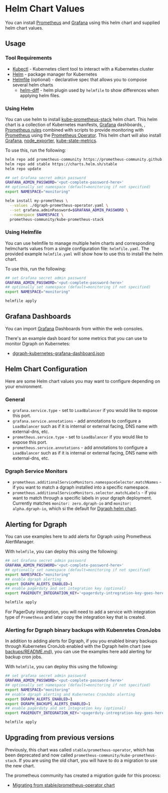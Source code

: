 # Helm Chart Values

You can install [Prometheus](https://prometheus.io/) and [Grafana](https://grafana.com/) using this
helm chart and supplied helm chart values.

## Usage

### Tool Requirements

- [Kubectl](https://kubernetes.io/docs/tasks/tools/install-kubectl/) - Kubernetes client tool to
  interact with a Kubernetes cluster
- [Helm](https://helm.sh/) - package manager for Kubernetes
- [Helmfile](https://github.com/roboll/helmfile#installation) (optional) - declarative spec that
  allows you to compose several helm charts
  - [helm-diff](https://github.com/databus23/helm-diff) - helm plugin used by `helmfile` to show
    differences when applying helm files.

### Using Helm

You can use helm to install
[kube-prometheus-stack](https://github.com/prometheus-operator/kube-prometheus) helm chart. This
helm chart is a collection of Kubernetes manifests, [Grafana](http://grafana.com/) dashboards, ,
[Prometheus rules](https://prometheus.io/docs/prometheus/latest/configuration/recording_rules/)
combined with scripts to provide monitoring with [Prometheus](https://prometheus.io/) using the
[Prometheus Operator](https://github.com/prometheus-operator/prometheus-operator). This helm chart
will also install [Grafana](http://grafana.com/),
[node_exporter](https://github.com/prometheus/node_exporter),
[kube-state-metrics](https://github.com/kubernetes/kube-state-metrics).

To use this, run the following:

```bash
helm repo add prometheus-community https://prometheus-community.github.io/helm-charts
helm repo add stable https://charts.helm.sh/stable
helm repo update

## set Grafana secret admin password
GRAFANA_ADMIN_PASSWORD='<put-complete-password-here>'
## optionally set namespace (default=monitoring if not specified)
export NAMESPACE="monitoring"

helm install my-prometheus \
  --values ./dgraph-prometheus-operator.yaml \
  --set grafana.adminPassword=$GRAFANA_ADMIN_PASSWORD \
  --namespace $NAMESPACE \
  prometheus-community/kube-prometheus-stack
```

### Using Helmfile

You can use helmfile to manage multiple helm charts and corresponding helmcharts values from a
single configuration file: `helmfile.yaml`. The provided example `helmfile.yaml` will show how to
use this to install the helm chart.

To use this, run the following:

```bash
## set Grafana secret admin password
GRAFANA_ADMIN_PASSWORD='<put-complete-password-here>'
## optionally set namespace (default=monitoring if not specified)
export NAMESPACE="monitoring"

helmfile apply
```

## Grafana Dashboards

You can import [Grafana](https://grafana.com/) Dashboards from within the web consoles.

There's an example dash board for some metrics that you can use to monitor Dgraph on Kubernetes:

- [dgraph-kubernetes-grafana-dashboard.json](../../grafana/dgraph-kubernetes-grafana-dashboard.json)

## Helm Chart Configuration

Here are some Helm chart values you may want to configure depending on your environment.

### General

- `grafana.service.type` - set to `LoadBalancer` if you would like to expose this port.
- `grafana.service.annotations` - add annotations to configure a `LoadBalancer` such as if it is
  internal or external facing, DNS name with external-dns, etc.
- `prometheus.service.type` - set to `LoadBalancer` if you would like to expose this port.
- `prometheus.service.annotations` - add annotations to configure a `LoadBalancer` such as if it is
  internal or external facing, DNS name with external-dns, etc.

### Dgraph Service Monitors

- `prometheus.additionalServiceMonitors.namespaceSelector.matchNames` - if you want to match a
  dgraph installed into a specific namespace.
- `prometheus.additionalServiceMonitors.selector.matchLabels` - if you want to match through a
  specific labels in your dgraph deployment. Currently matches `monitor: zero.dgraph-io` and
  `monitor: alpha.dgraph-io`, which si the default for
  [Dgraph helm chart](https://github.com/dgraph-io/charts).

## Alerting for Dgraph

You can use examples here to add alerts for Dgraph using Prometheus AlertManager.

With `helmfile`, you can deploy this using the following:

```bash
## set Grafana secret admin password
GRAFANA_ADMIN_PASSWORD='<put-complete-password-here>'
## optionally set namespace (default=monitoring if not specified)
export NAMESPACE="monitoring"
## enable dgraph alerting
export DGRAPH_ALERTS_ENABLED=1
## enable pagerduty and set integration key (optional)
export PAGERDUTY_INTEGRATION_KEY='<pagerduty-intregration-key-goes-here>'

helmfile apply
```

For PagerDuty integration, you will need to add a service with integration type of `Prometheus` and
later copy the integration key that is created.

### Alerting for Dgraph binary backups with Kubenretes CronJobs

In addition to adding alerts for Dgraph, if you you enabled binary backups through Kubernetes
CronJob enabled with the Dgraph helm chart (see [backups/README.md](../backups/README.md)), you can
use the examples here add alerting for backup cron jobs.

With `helmfile`, you can deploy this using the following:

```bash
## set grafana secret admin password
GRAFANA_ADMIN_PASSWORD='<put-complete-password-here>'
## optionally set namespace (default=monitoring if not specified)
export NAMESPACE="monitoring"
## enable dgraph alerting and Kubernetes CronJobs alerting
export DGRAPH_ALERTS_ENABLED=1
export DGRAPH_BACKUPS_ALERTS_ENABLED=1
## enable pagerduty and set integration key (optional)
export PAGERDUTY_INTEGRATION_KEY='<pagerduty-intregration-key-goes-here>'

helmfile apply
```

## Upgrading from previous versions

Previously, this chart was called `stable/prometheus-operator`, which has been deprecated and now
called `prometheus-community/kube-prometheus-stack`. If you are using the old chart, you will have
to do a migration to use the new chart.

The prometheus community has created a migration guide for this process:

- [Migrating from stable/prometheus-operator chart](https://github.com/prometheus-community/helm-charts/blob/main/charts/kube-prometheus-stack/README.md#migrating-from-stableprometheus-operator-chart)
